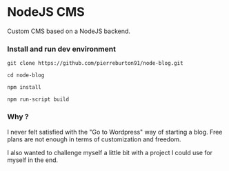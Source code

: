 # NodeJS CMS
Custom CMS based on a NodeJS backend.


### Install and run dev environment
```
git clone https://github.com/pierreburton91/node-blog.git

cd node-blog

npm install

npm run-script build
```

### Why ?
I never felt satisfied with the "Go to Wordpress" way of starting a blog.
Free plans are not enough in terms of customization and freedom.

I also wanted to challenge myself a little bit with a project I could use for myself in the end.
